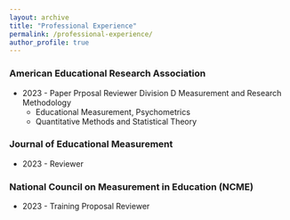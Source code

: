 ```yaml
---
layout: archive
title: "Professional Experience"
permalink: /professional-experience/
author_profile: true
---
```


### American Educational Research Association 
* 2023 - Paper Prposal Reviewer Division D Measurement and Research Methodology
  * Educational Measurement, Psychometrics
  * Quantitative Methods and Statistical Theory

### Journal of Educational Measurement
* 2023 - Reviewer 

### National Council on Measurement in Education (NCME)
* 2023 - Training Proposal Reviewer

